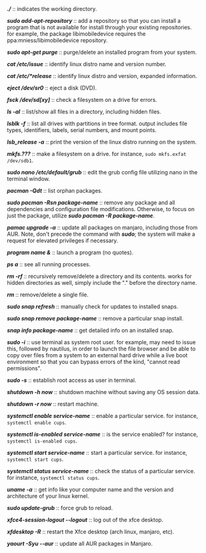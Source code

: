 **_./_** :: indicates the working directory.

**_sudo add-apt-repository <repository name>_** :: add a repository so that you can install a program that is not available for install through your existing repositories. for example, the package libimobiledevice requires the ppa:mniess/libimobiledevice repository.

**_sudo apt-get purge <program name>_** :: purge/delete an installed program from your system.
  
**_cat /etc/issue_** :: identify linux distro name and version number.

**_cat /etc/*release_** :: identify linux distro and version, expanded information.

**_eject /dev/sr0_** :: eject a disk (DVD).

**_fsck /dev/sd[xy]_** :: check a filesystem on a drive for errors.

**_ls -al_** :: list/show all files in a directory, including hidden files.

**_lsblk -f_** :: list all drives with partitions in tree format. output includes file types, identifiers, labels, serial numbers, and mount points.

**_lsb_release -a_** :: print the version of the linux distro running on the system.

**_mkfs.???_** :: make a filesystem on a drive. for instance, ```sudo mkfs.exfat /dev/sdb1```.

**_sudo nano /etc/default/grub_** :: edit the grub config file utilizing nano in the terminal window.

**_pacman -Qdt_** :: list orphan packages.

**_sudo pacman -Rsn package-name_** :: remove any package and all dependencies and configuration file modifications. Otherwise, to focus on just the package, utilize **_sudo pacman -R package-name_**.
  
**_pamac upgrade -a_** :: update all packages on manjaro, including those from AUR. Note, don't precede the command with **_sudo_**; the system will make a request for elevated privileges if necessary.

**_program name &_** :: launch a program (no quotes).

**_ps a_** :: see all running processes.

**_rm -rf <directory name>_** :: recursively remove/delete a directory and its contents. works for hidden directories as well, simply include the "." before the directory name.

**_rm <filename>_** :: remove/delete a single file.

**_sudo snap refresh_** :: manually check for updates to installed snaps.

**_sudo snap remove package-name_** :: remove a particular snap install.

**_snap info package-name_** :: get detailed info on an installed snap.
  
**_sudo -i_** :: use terminal as system root user. for example, may need to issue this, followed by nautilus, in order to launch the file browser and be able to copy over files from a system to an external hard drive while a live boot environment so that you can bypass errors of the kind, "cannot read permissions".

**_sudo -s_** :: establish root access as user in terminal.

**_shutdown -h now_** :: shutdown machine without saving any OS session data.

**_shutdown -r now_** :: restart machine.

**_systemctl enable service-name_** :: enable a particular service. for instance, ```systemctl enable cups```.

**_systemctl is-enabled service-name_** :: is the service enabled? for instance, ```systemctl is-enabled cups```.

**_systemctl start service-name_** :: start a particular service. for instance, ```systemctl start cups```.

**_systemctl status service-name_** :: check the status of a particular service. for instance, ```systemctl status cups```.

**_uname -a_** :: get info like your computer name and the version and architecture of your linux kernel.

**_sudo update-grub_** :: force grub to reload.

**_xfce4-session-logout --logout_** :: log out of the xfce desktop.

**_xfdesktop -R_** :: restart the Xfce desktop (arch linux, manjaro, etc).

**_yaourt -Syu --aur_** :: update all AUR packages in Manjaro.

